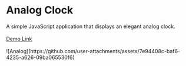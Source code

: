 <h1>Analog Clock</h1>
A simple JavaScript application that displays an elegant analog clock.<br><br>
<a href="https://jo-erl.github.io/AnalogClock/">Demo Link</a><br><br>
![Analog](https://github.com/user-attachments/assets/7e94408c-baf6-4235-a626-09ba065530f6)
